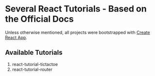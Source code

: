 # Several React Tutorials - Based on the Official Docs

Unless otherwise mentioned, all projects were bootstrapped with [Create React App](https://github.com/facebook/create-react-app).

## Available Tutorials
1. react-tutorial-tictactoe
2. react-tutorial-router


